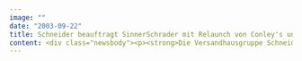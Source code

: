 ```yaml
---
image: ""
date: "2003-09-22"
title: Schneider beauftragt SinnerSchrader mit Relaunch von Conley's und Impressionen
content: <div class="newsbody"><p><strong>Die Versandhausgruppe Schneider hat SinnerSchrader mit der Migration der eCommerce-Lösung für die Marken Conley's und Impressionen beauftragt. Die neue Anwendung wird auf hybris jakarta basieren. Zeitgleich zur technischen Migration wird der eBusiness-Dienstleister auch das Design modernisieren.</strong></p><p>Die neue Anwendung wird die internen Abläufe bei Schneider vereinfachen und auf diese Weise zur Effizienzsteigerung beitragen. Der Einsatz von hybris jakarta sorgt zudem für gute Skalierbarkeit des Systems und damit bessere Performance für den Endkunden.</p><p>Damit einher geht ein Redesign, das den innovativen Katalogauftritt der beiden Marken adäquat ins Internet übertragen wird. Der Neustart von conleys.de ist für Anfang Dezember geplant, impressionen.de folgt Anfang 2004. Das Projektvolumen ist sechsstellig.</p><p><a class="news-backlink" href="/de/"><svg class="svg-ico svg-ico--arrow-left"><use xlink&#58;href="#arrow-down"></use></svg>Zurück zur Presse Übersicht</a></p></div>
---
```

